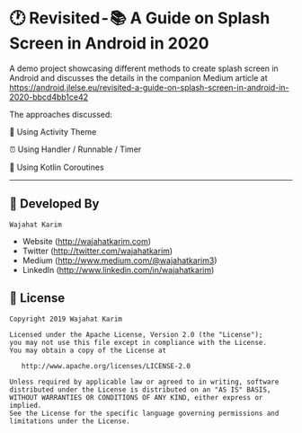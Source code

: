 # 🕐 Revisited - 📚 A Guide on Splash Screen in Android in 2020
A demo project showcasing different methods to create splash screen in Android and discusses the details in the companion Medium article at https://android.jlelse.eu/revisited-a-guide-on-splash-screen-in-android-in-2020-bbcd4bb1ce42

The approaches discussed:

🎨 Using Activity Theme

⏰ Using Handler / Runnable / Timer

🎯 Using Kotlin Coroutines

***

## 👨 Developed By

```
Wajahat Karim
```
- Website (http://wajahatkarim.com)
- Twitter (http://twitter.com/wajahatkarim)
- Medium (http://www.medium.com/@wajahatkarim3)
- LinkedIn (http://www.linkedin.com/in/wajahatkarim)


## 📃 License

    Copyright 2019 Wajahat Karim

    Licensed under the Apache License, Version 2.0 (the "License");
    you may not use this file except in compliance with the License.
    You may obtain a copy of the License at

       http://www.apache.org/licenses/LICENSE-2.0

    Unless required by applicable law or agreed to in writing, software
    distributed under the License is distributed on an "AS IS" BASIS,
    WITHOUT WARRANTIES OR CONDITIONS OF ANY KIND, either express or implied.
    See the License for the specific language governing permissions and
    limitations under the License.
